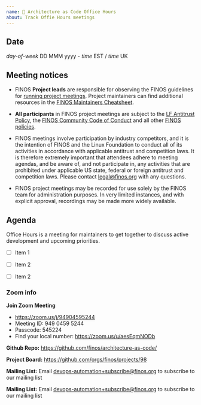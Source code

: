 ```yaml
---
name: 🤝 Architecture as Code Office Hours
about: Track Offie Hours meetings
---
```


## Date

_day-of-week_ DD MMM yyyy - _time_ EST / _time_ UK

## Meeting notices
- FINOS **Project leads** are responsible for observing the FINOS guidelines for [running project meetings](https://community.finos.org/docs/governance/meeting-procedures/). Project maintainers can find additional resources in the [FINOS Maintainers Cheatsheet](https://community.finos.org/docs/finos-maintainers-cheatsheet).

- **All participants** in FINOS project meetings are subject to the [LF Antitrust Policy](https://www.linuxfoundation.org/antitrust-policy/), the [FINOS Community Code of Conduct](https://community.finos.org/docs/governance/code-of-conduct) and all other [FINOS policies](https://community.finos.org/docs/governance/#policies).

- FINOS meetings involve participation by industry competitors, and it is the intention of FINOS and the Linux Foundation to conduct all of its activities in accordance with applicable antitrust and competition laws. It is therefore extremely important that attendees adhere to meeting agendas, and be aware of, and not participate in, any activities that are prohibited under applicable US state, federal or foreign antitrust and competition laws. Please contact legal@finos.org with any questions.

- FINOS project meetings may be recorded for use solely by the FINOS team for administration purposes. In very limited instances, and with explicit approval, recordings may be made more widely available.

## Agenda

Office Hours is a meeting for maintainers to get together to discuss active development and upcoming priorities.

- [ ] Item 1
- [ ] Item 2
- [ ] Item 2


### Zoom info

**Join Zoom Meeting**
- https://zoom.us/j/94904595244
- Meeting ID: 949 0459 5244
- Passcode: 545224
- Find your local number: https://zoom.us/u/aesEqmNODb

**Github Repo:** https://github.com/finos/architecture-as-code/

**Project Board:** https://github.com/orgs/finos/projects/98

**Mailing List:** Email devops-automation+subscribe@finos.org to subscribe to our mailing list

**Mailing List:** Email devops-automation+subscribe@finos.org to subscribe to our mailing list
